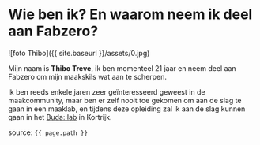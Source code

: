 # Wie ben ik? En waarom neem ik deel aan Fabzero?

![foto Thibo]({{ site.baseurl }}/assets/0.jpg)

Mijn naam is **Thibo Treve**, ik ben momenteel 21 jaar en neem deel aan Fabzero om mijn maakskils wat aan te scherpen.

Ik ben reeds enkele jaren zeer geïnteresseerd geweest in de maakcommunity, maar ben er zelf nooit toe gekomen om aan de slag te gaan in een maaklab, en tijdens deze opleiding zal ik aan de slag kunnen gaan in het [Buda::lab](https://www.budalab.be/) in Kortrijk.

source: `{{ page.path }}`
